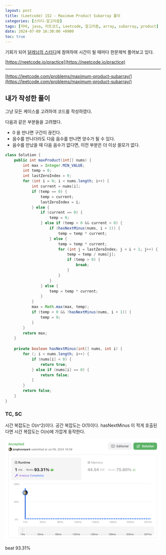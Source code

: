 ```yaml
---
layout: post
title: (Leetcode) 152 - Maximum Product Subarray 풀이
categories: [스터디-알고리즘]
tags: [자바, java, 리트코드, Leetcode, 알고리즘, array, subarray, product]
date: 2024-07-09 16:30:00 +0900
toc: true
---
```


기회가 되어 [달레님의 스터디](https://github.com/DaleStudy/leetcode-study)에 참여하여 시간이 될 때마다 한문제씩 풀어보고 있다.

[https://neetcode.io/practice](https://neetcode.io/practice)

---

[https://leetcode.com/problems/maximum-product-subarray/](https://leetcode.com/problems/maximum-product-subarray/)

## 내가 작성한 풀이

그냥 모든 케이스를 고려하여 코드를 작성하였다.

다음과 같은 부분들을 고려했다.

- 0 을 만나면 구간이 끊킨다.
- 음수를 만나더라도 다음 음수를 만나면 양수가 될 수 있다.
- 음수를 만났을 때 다음 음수가 없다면, 이전 부분은 더 이상 쓸모가 없다.

```java
class Solution {
    public int maxProduct(int[] nums) {
        int max = Integer.MIN_VALUE;
        int temp = 0;
        int lastZeroIndex = 0;
        for (int i = 0; i < nums.length; i++) {
            int current = nums[i];
            if (temp == 0) {
                temp = current;
                lastZeroIndex = i;
            } else {
                if (current == 0) {
                    temp = 0;
                } else if (temp > 0 && current < 0) {
                    if (hasNextMinus(nums, i + 1)) {
                        temp = temp * current;
                    } else {
                        temp = temp * current;
                        for (int j = lastZeroIndex; j < i + 1; j++) {
                            temp = temp / nums[j];
                            if (temp > 0) {
                                break;
                            }
                        }
                    }
                } else {
                    temp = temp * current;
                }
            }
            max = Math.max(max, temp);
            if (temp < 0 && !hasNextMinus(nums, i + 1)) {
                temp = 0;
            }
        }
        return max;
    }

    private boolean hasNextMinus(int[] nums, int i) {
        for (; i < nums.length; i++) {
            if (nums[i] < 0) {
                return true;
            } else if (nums[i] == 0) {
                return false;
            }
        }
        return false;
    }
}
```

### TC, SC

시간 복잡도는 O(n^2)이다. 공간 복잡도는 O(1)이다. hasNextMinus 이 적게 호출된다면 시간 복잡도는 O(n)에 가깝게 동작한다.

![submit result](/assets/images/2024-07-09-leetcode-152/submit_result.png)

beat 93.31%
